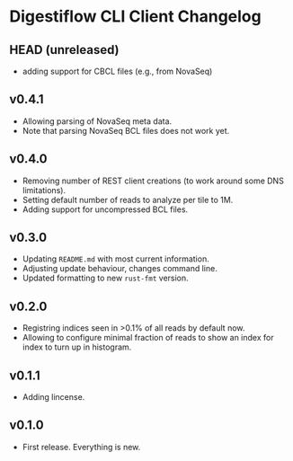 # Digestiflow CLI Client Changelog

## HEAD (unreleased)

- adding support for CBCL files (e.g., from NovaSeq)

## v0.4.1

- Allowing parsing of NovaSeq meta data.
- Note that parsing NovaSeq BCL files does not work yet.

## v0.4.0

- Removing number of REST client creations (to work around some DNS limitations).
- Setting default number of reads to analyze per tile to 1M.
- Adding support for uncompressed BCL files.

## v0.3.0

- Updating `README.md` with most current information.
- Adjusting update behaviour, changes command line.
- Updated formatting to new `rust-fmt` version.

## v0.2.0

- Registring indices seen in >0.1% of all reads by default now.
- Allowing to configure minimal fraction of reads to show an index for index to turn up in histogram.

## v0.1.1

- Adding lincense.

## v0.1.0

- First release.
  Everything is new.
